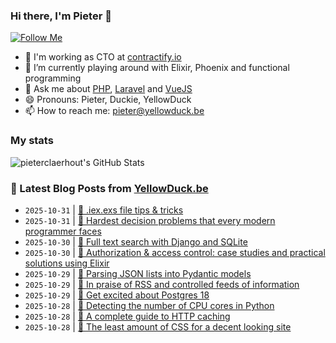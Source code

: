 ### Hi there, I'm Pieter 👋  
[![Follow Me](https://img.shields.io/github/followers/pieterclaerhout?label=Follow&style=social)](https://github.com/pieterclaerhout)

- 🏢 I'm working as CTO at [contractify.io](https://contractify.io)
- 🌱 I’m currently playing around with Elixir, Phoenix and functional programming
- 💬 Ask me about [PHP](https://php.net), [Laravel](http://laravel.com) and [VueJS](https://vuejs.org)
- 😄 Pronouns: Pieter, Duckie, YellowDuck
- 📫 How to reach me: pieter@yellowduck.be

### My stats

![pieterclaerhout's GitHub Stats](https://github-readme-stats.vercel.app/api?username=pieterclaerhout&show_icons=true&count_private=true&line_height=40)

### 📩 Latest Blog Posts from [YellowDuck.be](https://www.yellowduck.be/)
<!-- BLOG-POST-LIST:START -->
- `2025-10-31` | [🔗 .iex.exs file tips &amp; tricks](https://www.yellowduck.be/posts/iex-exs-file)  
- `2025-10-31` | [🔗 Hardest decision problems that every modern programmer faces](https://www.yellowduck.be/posts/hardest-decision-problems-that-every-modern-programmer-faces)  
- `2025-10-30` | [🔗 Full text search with Django and SQLite](https://www.yellowduck.be/posts/full-text-search-with-django-and-sqlite)  
- `2025-10-30` | [🔗 Authorization &amp; access control: case studies and practical solutions using Elixir](https://www.yellowduck.be/posts/authorization-access-control-case-studies-and-practical-solutions-using-elixir)  
- `2025-10-29` | [🐥 Parsing JSON lists into Pydantic models](https://www.yellowduck.be/posts/parsing-json-lists-into-pydantic-models)  
- `2025-10-29` | [🔗 In praise of RSS and controlled feeds of information](https://www.yellowduck.be/posts/in-praise-of-rss-and-controlled-feeds-of-information)  
- `2025-10-29` | [🔗 Get excited about Postgres 18](https://www.yellowduck.be/posts/get-excited-about-postgres-18)  
- `2025-10-28` | [🐥 Detecting the number of CPU cores in Python](https://www.yellowduck.be/posts/detecting-the-number-of-cpu-cores-in-python)  
- `2025-10-28` | [🔗 A complete guide to HTTP caching](https://www.yellowduck.be/posts/a-complete-guide-to-http-caching)  
- `2025-10-28` | [🔗 The least amount of CSS for a decent looking site](https://www.yellowduck.be/posts/the-least-amount-of-css-for-a-decent-looking-site)  

<!-- BLOG-POST-LIST:END -->
